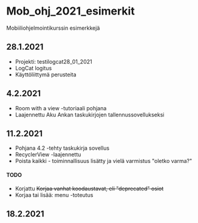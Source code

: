 # Mob_ohj_2021_esimerkit
Mobiiliohjelmointikurssin esimerkkejä

## 28.1.2021
* Projekti: testilogcat28_01_2021
* LogCat logitus
* Käyttöliittymä perusteita

## 4.2.2021
* Room with a view -tutoriaali pohjana
* Laajennettu Aku Ankan taskukirjojen tallennussovellukseksi

## 11.2.2021
* Pohjana 4.2 -tehty taskukirja sovellus
* RecyclerView -laajennettu
* Poista kaikki - toiminnallisuus lisätty ja vielä varmistus "oletko varma?"
#### TODO
 * Korjattu ~~Korjaa vanhat koodaustavat, eli "deprecated" osiot~~
 * Korjaa tai lisää: menu -toteutus

 ## 18.2.2021
